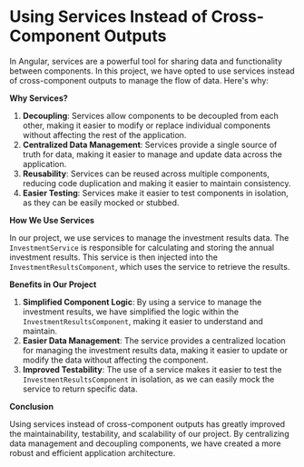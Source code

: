 Using Services Instead of Cross-Component Outputs
=====================================================

In Angular, services are a powerful tool for sharing data and functionality between components. In this project, we have opted to use services instead of cross-component outputs to manage the flow of data. Here's why:

**Why Services?**

1. **Decoupling**: Services allow components to be decoupled from each other, making it easier to modify or replace individual components without affecting the rest of the application.
2. **Centralized Data Management**: Services provide a single source of truth for data, making it easier to manage and update data across the application.
3. **Reusability**: Services can be reused across multiple components, reducing code duplication and making it easier to maintain consistency.
4. **Easier Testing**: Services make it easier to test components in isolation, as they can be easily mocked or stubbed.

**How We Use Services**

In our project, we use services to manage the investment results data. The `InvestmentService` is responsible for calculating and storing the annual investment results. This service is then injected into the `InvestmentResultsComponent`, which uses the service to retrieve the results.

**Benefits in Our Project**

1. **Simplified Component Logic**: By using a service to manage the investment results, we have simplified the logic within the `InvestmentResultsComponent`, making it easier to understand and maintain.
2. **Easier Data Management**: The service provides a centralized location for managing the investment results data, making it easier to update or modify the data without affecting the component.
3. **Improved Testability**: The use of a service makes it easier to test the `InvestmentResultsComponent` in isolation, as we can easily mock the service to return specific data.

**Conclusion**

Using services instead of cross-component outputs has greatly improved the maintainability, testability, and scalability of our project. By centralizing data management and decoupling components, we have created a more robust and efficient application architecture.
